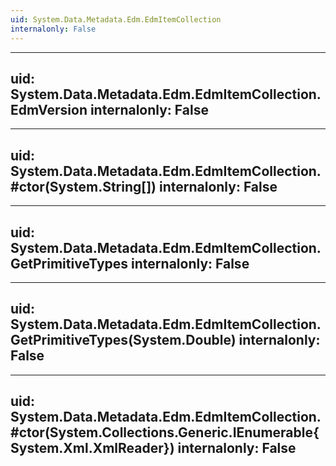 ```yaml
---
uid: System.Data.Metadata.Edm.EdmItemCollection
internalonly: False
---
```


---
uid: System.Data.Metadata.Edm.EdmItemCollection.EdmVersion
internalonly: False
---

---
uid: System.Data.Metadata.Edm.EdmItemCollection.#ctor(System.String[])
internalonly: False
---

---
uid: System.Data.Metadata.Edm.EdmItemCollection.GetPrimitiveTypes
internalonly: False
---

---
uid: System.Data.Metadata.Edm.EdmItemCollection.GetPrimitiveTypes(System.Double)
internalonly: False
---

---
uid: System.Data.Metadata.Edm.EdmItemCollection.#ctor(System.Collections.Generic.IEnumerable{System.Xml.XmlReader})
internalonly: False
---
